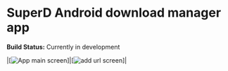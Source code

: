 # SuperD Android download manager app

**Build Status:** Currently in development  

|[![App main screen](https://drive.google.com/uc?export=view&id=1bW-Jmn_OQJ0lLVkclbs8uZE2l6EwEvrt)]|[![add url screen](https://drive.google.com/uc?export=view&id=1h5RcBVHr3FeYHHIr4c5CIm60uFrlyUCZ)]|
